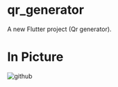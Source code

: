 # qr_generator

A new Flutter project (Qr generator).

# In Picture

![github](https://github.com/YasarMushtaq1/qr_generator-flutter/assets/124120950/157694d7-38c9-4d38-aabd-797138634968)
